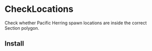 # CheckLocations

Check whether Pacific Herring spawn locations are
inside the correct Section polygon.

## Install

